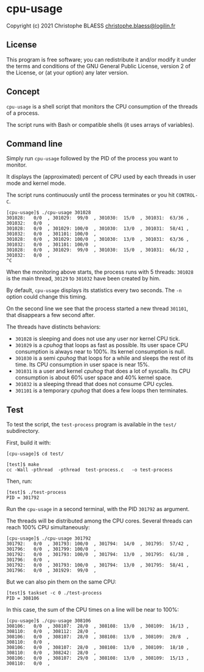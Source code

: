 # cpu-usage

Copyright (c) 2021 Christophe BLAESS <christophe.blaess@logilin.fr>

## License

This program is free software; you can redistribute it and/or modify it
under the terms and conditions of the GNU General Public License,
version 2  of the License, or (at your option) any later version.

## Concept

`cpu-usage` is a shell script that monitors the CPU consumption of the threads
of a process.


The script runs with Bash or compatible shells (it uses arrays of variables).

## Command line

Simply run `cpu-usage` followed by the PID of the process you want to monitor.

It displays the (approximated) percent of CPU used by each threads in user mode
and kernel mode.
 
The script runs continuously until the process terminates or you hit
`CONTROL-C`.

```console
[cpu-usage]$ ./cpu-usage 301028
301028:   0/0  , 301029:  99/0  , 301030:  15/0  , 301031:  63/36 , 301032:   0/0  , 
301028:   0/0  , 301029: 100/0  , 301030:  13/0  , 301031:  58/41 , 301032:   0/0  , 301101: 100/0  , 
301028:   0/0  , 301029: 100/0  , 301030:  13/0  , 301031:  63/36 , 301032:   0/0  , 301101: 100/0  , 
301028:   0/0  , 301029:  99/0  , 301030:  15/0  , 301031:  66/32 , 301032:   0/0  , 
^C
```

When the monitoring above starts, the process runs with 5 threads: `301028` is
the main thread, `30129` to `301032` have been created by him.

By default, `cpu-usage` displays its statistics every two seconds.
The `-n` option could change this timing.


On the second line we see that the process started a new thread `301101`, that
disappears a few second after.

The threads have distincts behaviors:

- `301028` is sleeping and does not use any user nor kernel CPU tick.
- `301029` is a *cpuhog* that loops as fast as possible. Its user space CPU consumption is always near to 100%. Its kernel consumption is null.
- `301030` is a semi *cpuhog* that loops for a while and sleeps the rest of its time. Its CPU consumption in user space is near 15%.
- `301031` is a user and kernel *cpuhog* that does a lot of syscalls. Its CPU consumption is about 60% user space and 40% kernel space.
- `301032` is a sleeping thread that does not consume CPU cycles.
- `301101` is a temporary *cpuhog* that does a few loops then terminates. 


## Test

To test the script, the `test-process` program is available in the `test/`
subdirectory.

First, build it with:

```console
[cpu-usage]$ cd test/

[test]$ make
cc -Wall -pthread  -pthread  test-process.c   -o test-process
```

Then, run:

```console
[test]$ ./test-process 
PID = 301792
```

Run the `cpu-usage` in a second terminal, with the PID `301792` as argument.

The threads will be distributed among the CPU cores. Several threads can reach
100% CPU simultaneously:

```console
[cpu-usage]$ ./cpu-usage 301792
301792:   0/0  , 301793: 100/0  , 301794:  14/0  , 301795:  57/42 , 301796:   0/0  , 301799: 100/0  , 
301792:   0/0  , 301793: 100/0  , 301794:  13/0  , 301795:  61/38 , 301796:   0/0  , 
301792:   0/0  , 301793: 100/0  , 301794:  13/0  , 301795:  58/41 , 301796:   0/0  , 301929:  99/0  , 
```

But we can also pin them on the same CPU:

```console
[test]$ taskset -c 0 ./test-process 
PID = 308106
```

In this case, the sum of the CPU times on a line will be near to 100%:

```console
[cpu-usage]$ ./cpu-usage 308106
308106:   0/0  , 308107:  28/0  , 308108:  13/0  , 308109:  16/13 , 308110:   0/0  , 308112:  28/0  , 
308106:   0/0  , 308107:  28/0  , 308108:  13/0  , 308109:  20/8  , 308110:   0/0  , 
308106:   0/0  , 308107:  28/0  , 308108:  13/0  , 308109:  18/10 , 308110:   0/0  , 308242:  28/0  , 
308106:   0/0  , 308107:  29/0  , 308108:  13/0  , 308109:  15/13 , 308110:   0/0  , 
```


